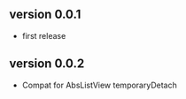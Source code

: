 version 0.0.1
-------------
 
 - first release

version 0.0.2
-------------
  
 - Compat for AbsListView temporaryDetach